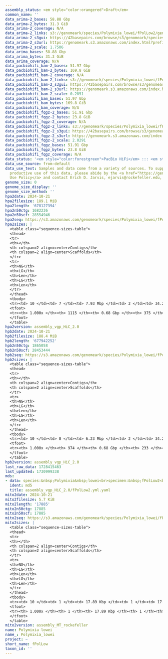 ```yaml
---
assembly_status: <em style="color:orangered">Draft</em>
common_name: ''
data_arima-2_bases: 58.88 Gbp
data_arima-2_bytes: 31.3 GiB
data_arima-2_coverage: N/A
data_arima-2_links: s3://genomeark/species/Polymixia_lowei/fPolLow2/genomic_data/arima/<br>
data_arima-2_s3gui: https://42basepairs.com/browse/s3/genomeark/species/Polymixia_lowei/fPolLow2/genomic_data/arima/
data_arima-2_s3url: https://genomeark.s3.amazonaws.com/index.html?prefix=species/Polymixia_lowei/fPolLow2/genomic_data/arima/
data_arima-2_scale: 1.7506
data_arima_bases: 58.88 Gbp
data_arima_bytes: 31.3 GiB
data_arima_coverage: N/A
data_pacbiohifi_bam-2_bases: 51.97 Gbp
data_pacbiohifi_bam-2_bytes: 169.8 GiB
data_pacbiohifi_bam-2_coverage: N/A
data_pacbiohifi_bam-2_links: s3://genomeark/species/Polymixia_lowei/fPolLow2/genomic_data/pacbio_hifi/<br>
data_pacbiohifi_bam-2_s3gui: https://42basepairs.com/browse/s3/genomeark/species/Polymixia_lowei/fPolLow2/genomic_data/pacbio_hifi/
data_pacbiohifi_bam-2_s3url: https://genomeark.s3.amazonaws.com/index.html?prefix=species/Polymixia_lowei/fPolLow2/genomic_data/pacbio_hifi/
data_pacbiohifi_bam-2_scale: 0.2851
data_pacbiohifi_bam_bases: 51.97 Gbp
data_pacbiohifi_bam_bytes: 169.8 GiB
data_pacbiohifi_bam_coverage: N/A
data_pacbiohifi_fqgz-2_bases: 51.91 Gbp
data_pacbiohifi_fqgz-2_bytes: 23.8 GiB
data_pacbiohifi_fqgz-2_coverage: N/A
data_pacbiohifi_fqgz-2_links: s3://genomeark/species/Polymixia_lowei/fPolLow2/genomic_data/pacbio_hifi/<br>
data_pacbiohifi_fqgz-2_s3gui: https://42basepairs.com/browse/s3/genomeark/species/Polymixia_lowei/fPolLow2/genomic_data/pacbio_hifi/
data_pacbiohifi_fqgz-2_s3url: https://genomeark.s3.amazonaws.com/index.html?prefix=species/Polymixia_lowei/fPolLow2/genomic_data/pacbio_hifi/
data_pacbiohifi_fqgz-2_scale: 2.0291
data_pacbiohifi_fqgz_bases: 51.91 Gbp
data_pacbiohifi_fqgz_bytes: 23.8 GiB
data_pacbiohifi_fqgz_coverage: N/A
data_status: '<em style="color:forestgreen">PacBio HiFi</em> ::: <em style="color:forestgreen">Arima</em>'
data_use_source: from-default
data_use_text: Samples and data come from a variety of sources. To support fair and
  productive use of this data, please abide by the <a href="https://genome10k.soe.ucsc.edu/data-use-policies/">Data
  Use Policy</a> and contact Erich D. Jarvis, ejarvis@rockefeller.edu, with any questions.
genome_size: 0
genome_size_display: ''
genome_size_method: ''
hpa2date: 2024-10-21
hpa2filesize: 189.1 MiB
hpa2length: '678127394'
hpa2n50ctg: 1682236
hpa2n50scf: 28554946
hpa2seq: https://s3.amazonaws.com/genomeark/species/Polymixia_lowei/fPolLow2/assembly_vgp_HiC_2.0/fPolLow2.HiC.hap1.20241021.fasta.gz
hpa2sizes: |
  <table class="sequence-sizes-table">
  <thead>
  <tr>
  <th></th>
  <th colspan=2 align=center>Contigs</th>
  <th colspan=2 align=center>Scaffolds</th>
  </tr>
  <tr>
  <th>NG</th>
  <th>LG</th>
  <th>Len</th>
  <th>LG</th>
  <th>Len</th>
  </tr>
  </thead>
  <tbody>
  <tr><td> 10 </td><td> 7 </td><td> 7.93 Mbp </td><td> 2 </td><td> 34.28 Mbp </td></tr><tr><td> 20 </td><td> 19 </td><td> 4.04 Mbp </td><td> 4 </td><td> 31.60 Mbp </td></tr><tr><td> 30 </td><td> 38 </td><td> 3.36 Mbp </td><td> 7 </td><td> 29.55 Mbp </td></tr><tr><td> 40 </td><td> 62 </td><td> 2.24 Mbp </td><td> 9 </td><td> 29.00 Mbp </td></tr><tr style="background-color:#cccccc;"><td> 50 </td><td> 97 </td><td style="background-color:#88ff88;"> 1.68 Mbp </td><td> 11 </td><td style="background-color:#88ff88;"> 28.55 Mbp </td></tr><tr><td> 60 </td><td> 141 </td><td> 1.34 Mbp </td><td> 14 </td><td> 27.84 Mbp </td></tr><tr><td> 70 </td><td> 200 </td><td> 1.03 Mbp </td><td> 16 </td><td> 27.18 Mbp </td></tr><tr><td> 80 </td><td> 278 </td><td> 0.72 Mbp </td><td> 19 </td><td> 23.65 Mbp </td></tr><tr><td> 90 </td><td> 411 </td><td> 353.61 Kbp </td><td> 22 </td><td> 19.07 Mbp </td></tr><tr><td> 100 </td><td> 1115 </td><td> 11.94 Kbp </td><td> 375 </td><td> 11.94 Kbp </td></tr></tbody>
  <tfoot>
  <tr><th> 1.000x </th><th> 1115 </th><th> 0.68 Gbp </th><th> 375 </th><th> 0.68 Gbp </th></tr>
  </tfoot>
  </table>
hpa2version: assembly_vgp_HiC_2.0
hpb2date: 2024-10-21
hpb2filesize: 188.4 MiB
hpb2length: '677942252'
hpb2n50ctg: 1865058
hpb2n50scf: 28453444
hpb2seq: https://s3.amazonaws.com/genomeark/species/Polymixia_lowei/fPolLow2/assembly_vgp_HiC_2.0/fPolLow2.HiC.hap2.20241021.fasta.gz
hpb2sizes: |
  <table class="sequence-sizes-table">
  <thead>
  <tr>
  <th></th>
  <th colspan=2 align=center>Contigs</th>
  <th colspan=2 align=center>Scaffolds</th>
  </tr>
  <tr>
  <th>NG</th>
  <th>LG</th>
  <th>Len</th>
  <th>LG</th>
  <th>Len</th>
  </tr>
  </thead>
  <tbody>
  <tr><td> 10 </td><td> 8 </td><td> 6.23 Mbp </td><td> 2 </td><td> 34.27 Mbp </td></tr><tr><td> 20 </td><td> 22 </td><td> 4.07 Mbp </td><td> 4 </td><td> 31.76 Mbp </td></tr><tr><td> 30 </td><td> 41 </td><td> 3.02 Mbp </td><td> 7 </td><td> 29.57 Mbp </td></tr><tr><td> 40 </td><td> 67 </td><td> 2.32 Mbp </td><td> 9 </td><td> 28.83 Mbp </td></tr><tr style="background-color:#cccccc;"><td> 50 </td><td> 100 </td><td style="background-color:#88ff88;"> 1.87 Mbp </td><td> 11 </td><td style="background-color:#88ff88;"> 28.45 Mbp </td></tr><tr><td> 60 </td><td> 140 </td><td> 1.42 Mbp </td><td> 14 </td><td> 27.97 Mbp </td></tr><tr><td> 70 </td><td> 197 </td><td> 1.02 Mbp </td><td> 16 </td><td> 27.29 Mbp </td></tr><tr><td> 80 </td><td> 279 </td><td> 0.65 Mbp </td><td> 19 </td><td> 24.13 Mbp </td></tr><tr><td> 90 </td><td> 418 </td><td> 355.50 Kbp </td><td> 22 </td><td> 19.07 Mbp </td></tr><tr><td> 100 </td><td> 974 </td><td> 12.06 Kbp </td><td> 233 </td><td> 12.06 Kbp </td></tr></tbody>
  <tfoot>
  <tr><th> 1.000x </th><th> 974 </th><th> 0.68 Gbp </th><th> 233 </th><th> 0.68 Gbp </th></tr>
  </tfoot>
  </table>
hpb2version: assembly_vgp_HiC_2.0
last_raw_data: 1728415463
last_updated: 1730999338
mds:
- data: species:&nbsp;Polymixia&nbsp;lowei<br>specimen:&nbsp;fPolLow2<br>projects:&nbsp;<br>&nbsp;&nbsp;-&nbsp;vgp<br>assembled_by_group:&nbsp;Rockefeller<br>data_location:&nbsp;S3<br>release_to:&nbsp;S3<br>combine_for_curation:&nbsp;true<br>hap1:&nbsp;s3://genomeark/species/Polymixia_lowei/fPolLow2/assembly_vgp_HiC_2.0/fPolLow2.HiC.hap1.20241021.fasta.gz<br>hap2:&nbsp;s3://genomeark/species/Polymixia_lowei/fPolLow2/assembly_vgp_HiC_2.0/fPolLow2.HiC.hap2.20241021.fasta.gz<br>pretext_hap1:&nbsp;s3://genomeark/species/Polymixia_lowei/fPolLow2/assembly_vgp_HiC_2.0/evaluation/hap1/pretext/fPolLow2_hap1__s2_heatmap.pretext<br>pretext_hap2:&nbsp;s3://genomeark/species/Polymixia_lowei/fPolLow2/assembly_vgp_HiC_2.0/evaluation/hap2/pretext/fPolLow2_hap2__s2_heatmap.pretext<br>kmer_spectra_img:&nbsp;s3://genomeark/species/Polymixia_lowei/fPolLow2/assembly_vgp_HiC_2.0/evaluation/merqury/fPolLow2_png<br>pacbio_read_dir:&nbsp;s3://genomeark/species/Polymixia_lowei/fPolLow2/genomic_data/pacbio_hifi/<br>pacbio_read_type:&nbsp;hifi<br>hic_read_dir:&nbsp;s3://genomeark/species/Polymixia_lowei/fPolLow2/genomic_data/arima/<br>mito:&nbsp;s3://genomeark/species/species/Polymixia_lowei/fPolLow2/assembly_MT_rockefeller/fPolLow2.MT.20241021.fasta.gz.fasta.gz<br>pipeline:&nbsp;<br>&nbsp;&nbsp;-&nbsp;hifiasm&nbsp;(0.19.8+galaxy0)<br>&nbsp;&nbsp;-&nbsp;yahs&nbsp;(1.2a.2+galaxy1)<br>notes:&nbsp;This&nbsp;was&nbsp;a&nbsp;Hifiasm-HiC&nbsp;assembly&nbsp;of&nbsp;fPolLow2,&nbsp;resulting&nbsp;in&nbsp;two&nbsp;complete&nbsp;haplotypes.&nbsp;HiC&nbsp;scaffolding&nbsp;was&nbsp;performed&nbsp;with&nbsp;YaHS.&nbsp;The&nbsp;HiC&nbsp;prep&nbsp;kit&nbsp;used&nbsp;was&nbsp;Arima&nbsp;library&nbsp;prep.&nbsp;The&nbsp;HiC&nbsp;reads&nbsp;needed&nbsp;to&nbsp;have&nbsp;5&nbsp;bp&nbsp;trimmed&nbsp;from&nbsp;the&nbsp;5'&nbsp;end&nbsp;due&nbsp;to&nbsp;adapter&nbsp;left&nbsp;over&nbsp;from&nbsp;the&nbsp;Arima&nbsp;library&nbsp;prep&nbsp;kit.&nbsp;This&nbsp;is&nbsp;a&nbsp;VGP&nbsp;Phase&nbsp;1&nbsp;species&nbsp;we&nbsp;are&nbsp;submitting&nbsp;for&nbsp;dual&nbsp;curation.<br>
  ident: md5
  title: assembly_vgp_HiC_2.0/fPolLow2.yml.yaml
mito2date: 2024-10-21
mito2filesize: 5.7 KiB
mito2length: '17885'
mito2n50ctg: 17885
mito2n50scf: 17885
mito2seq: https://s3.amazonaws.com/genomeark/species/Polymixia_lowei/fPolLow2/assembly_MT_rockefeller/fPolLow2.MT.20241021.fasta.gz
mito2sizes: |
  <table class="sequence-sizes-table">
  <thead>
  <tr>
  <th></th>
  <th colspan=2 align=center>Contigs</th>
  <th colspan=2 align=center>Scaffolds</th>
  </tr>
  <tr>
  <th>NG</th>
  <th>LG</th>
  <th>Len</th>
  <th>LG</th>
  <th>Len</th>
  </tr>
  </thead>
  <tbody>
  <tr><td> 10 </td><td> 1 </td><td> 17.89 Kbp </td><td> 1 </td><td> 17.89 Kbp </td></tr><tr><td> 20 </td><td> 1 </td><td> 17.89 Kbp </td><td> 1 </td><td> 17.89 Kbp </td></tr><tr><td> 30 </td><td> 1 </td><td> 17.89 Kbp </td><td> 1 </td><td> 17.89 Kbp </td></tr><tr><td> 40 </td><td> 1 </td><td> 17.89 Kbp </td><td> 1 </td><td> 17.89 Kbp </td></tr><tr style="background-color:#cccccc;"><td> 50 </td><td> 1 </td><td style="background-color:#ff8888;"> 17.89 Kbp </td><td> 1 </td><td style="background-color:#ff8888;"> 17.89 Kbp </td></tr><tr><td> 60 </td><td> 1 </td><td> 17.89 Kbp </td><td> 1 </td><td> 17.89 Kbp </td></tr><tr><td> 70 </td><td> 1 </td><td> 17.89 Kbp </td><td> 1 </td><td> 17.89 Kbp </td></tr><tr><td> 80 </td><td> 1 </td><td> 17.89 Kbp </td><td> 1 </td><td> 17.89 Kbp </td></tr><tr><td> 90 </td><td> 1 </td><td> 17.89 Kbp </td><td> 1 </td><td> 17.89 Kbp </td></tr><tr><td> 100 </td><td> 1 </td><td> 17.89 Kbp </td><td> 1 </td><td> 17.89 Kbp </td></tr></tbody>
  <tfoot>
  <tr><th> 1.000x </th><th> 1 </th><th> 17.89 Kbp </th><th> 1 </th><th> 17.89 Kbp </th></tr>
  </tfoot>
  </table>
mito2version: assembly_MT_rockefeller
name: Polymixia lowei
name_: Polymixia_lowei
project: ~
short_name: fPolLow
taxon_id: ''
---
```

